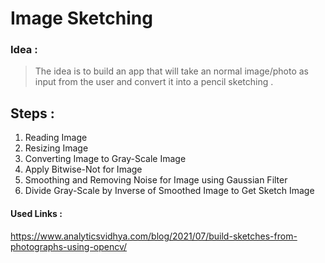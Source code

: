 # Image Sketching
### Idea :
> The idea is to build an app that will take an normal image/photo as input from the user and convert it into a pencil sketching .

## Steps :
1. Reading Image
2. Resizing Image
3. Converting Image to Gray-Scale Image
4. Apply Bitwise-Not for Image
5. Smoothing and Removing Noise for Image using Gaussian Filter
6. Divide Gray-Scale by Inverse of Smoothed Image to Get Sketch Image

#### Used Links :
https://www.analyticsvidhya.com/blog/2021/07/build-sketches-from-photographs-using-opencv/
